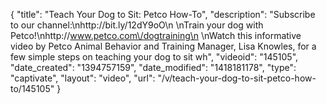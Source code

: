 {
    "title": "Teach Your Dog to Sit: Petco How-To",
    "description": "Subscribe to our channel:\nhttp:\/\/bit.ly\/12dY9oO\n \nTrain your dog with Petco!\nhttp:\/\/www.petco.com\/dogtraining\n \nWatch this informative video by Petco Animal Behavior and Training Manager, Lisa Knowles, for a few simple steps on teaching your dog to sit wh",
    "videoid": "145105",
    "date_created": "1394757159",
    "date_modified": "1418181178",
    "type": "captivate",
    "layout": "video",
    "url": "\/v\/teach-your-dog-to-sit-petco-how-to\/145105"
}